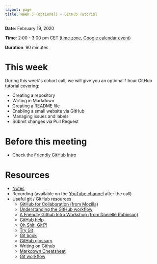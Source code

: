 ```yaml
---
layout: page
title: Week 5 (optional) - GitHub Tutorial
---
```


**Date**: February 19, 2020

**Time**: 2:00 - 3:00 pm CET ([time zone](https://arewemeetingyet.com/Berlin/2020-02-19/14:00/OLS-1%20(Optional)%20Cohort%20Call%20(Week%205)), [Google calendar event](https://calendar.google.com/event?action=TEMPLATE&tmeid=MzEzaWltNDhrcThwZ3ZlOGdyZHAzMGRsNzEgbjNycWh2dWZmMDVvamtsMG9wZnN2aDQ5ZmtAZw&tmsrc=n3rqhvuff05ojkl0opfsvh49fk%40group.calendar.google.com))

**Duration**: 90 minutes

# This week

During this week's cohort call, we will give you an optional 1 hour GitHub tutorial covering:
- Creating a repository
- Writing in Markdown
- Creating a README file
- Enabling a small website via GitHub
- Managing issues and labels
- Submit changes via Pull Request

# Before this meeting

- Check the [Friendly GitHub Intro](https://kirstiejane.github.io/friendly-github-intro/)

# Resources

- [Notes](https://docs.google.com/document/d/1HeWcj5RuouvHjx2x-AgL92qEwhRosE_qRknaWmCBWM4/edit?usp=sharing)
- Recording (available on the [YouTube channel](https://www.youtube.com/channel/UCs12-ZgnDJOWIWN3Vo1XHXA/) after the call)
- Useful git / GitHub resources
    - [GitHub for Collaboration (from Mozilla)](https://mozilla.github.io/open-leadership-training-series/articles/github-for-collaboration/)
    - [Understanding the GitHub workflow](https://guides.github.com/introduction/flow/)
    - [A Friendly Github Intro Workshop (from Danielle Robinson)](https://daniellecrobinson.github.io/friendly-github-intro/)
    - [GitHub help](https://help.github.com)
    - [Oh Shit, Git!?!](http://ohshitgit.com)
    - [Try Git](https://try.github.io)
    - [Git book](https://git-scm.com/book/en/v2)
    - [GitHub glossary](https://github.com/joeyklee/friendly-github-intro/blob/master/glossary.md)
    - [Writing on Github](https://help.github.com/categories/writing-on-github/)
    - [Markdown Cheatsheet](https://github.com/adam-p/markdown-here/wiki/Markdown-Cheatsheet)
    - [Git workflow](https://www.atlassian.com/git/tutorials/comparing-workflows)